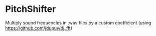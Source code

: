 # PitchShifter
Multiply sound frequencies in .wav files by a custom coefficient (using https://github.com/jdupuy/dj_fft)
